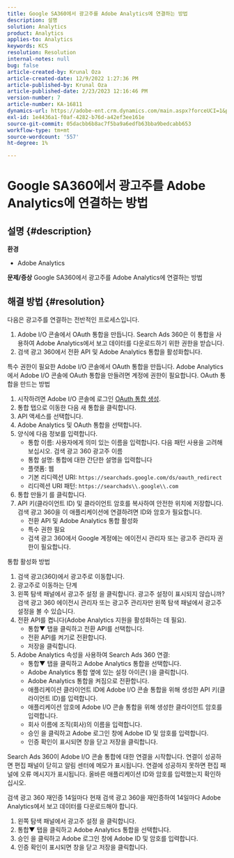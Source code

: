 ```yaml
---
title: Google SA360에서 광고주를 Adobe Analytics에 연결하는 방법
description: 설명
solution: Analytics
product: Analytics
applies-to: Analytics
keywords: KCS
resolution: Resolution
internal-notes: null
bug: false
article-created-by: Krunal Oza
article-created-date: 12/9/2022 1:27:36 PM
article-published-by: Krunal Oza
article-published-date: 2/23/2023 12:16:46 PM
version-number: 7
article-number: KA-16811
dynamics-url: https://adobe-ent.crm.dynamics.com/main.aspx?forceUCI=1&pagetype=entityrecord&etn=knowledgearticle&id=1c9ce939-c577-ed11-81aa-6045bd006149
exl-id: 1e4436a1-f0af-4282-b76d-a42ef3ee161e
source-git-commit: 05dacbb6b8ac7f5ba9a6edfb63bba9bedcabb653
workflow-type: tm+mt
source-wordcount: '557'
ht-degree: 1%

---
```


# Google SA360에서 광고주를 Adobe Analytics에 연결하는 방법

## 설명 {#description}

<b>환경</b>
- Adobe Analytics



<b>문제/증상</b>
Google SA360에서 광고주를 Adobe Analytics에 연결하는 방법


## 해결 방법 {#resolution}


다음은 광고주를 연결하는 전반적인 프로세스입니다.

1. Adobe I/O 콘솔에서 OAuth 통합을 만듭니다. Search Ads 360은 이 통합을 사용하여 Adobe Analytics에서 보고 데이터를 다운로드하기 위한 권한을 받습니다.
2. 검색 광고 360에서 전환 API 및 Adobe Analytics 통합을 활성화합니다.


특수 권한이 필요한 Adobe I/O 콘솔에서 OAuth 통합을 만듭니다. Adobe Analytics에서 Adobe I/O 콘솔에 OAuth 통합을 만들려면 계정에 권한이 필요합니다. OAuth 통합을 만드는 방법

1. 시작하려면 Adobe I/O 콘솔에 로그인 [OAuth 통합 생성](https://developer.adobe.com/developer-console/docs/guides/#!AdobeDocs/adobeio-auth/master/AuthenticationOverview/OAuthIntegration.md).
2. 통합 탭으로 이동한 다음 새 통합을 클릭합니다.
3. API 액세스를 선택합니다.
4. Adobe Analytics 및 OAuth 통합을 선택합니다.
5. 양식에 다음 정보를 입력합니다.
   - 통합 이름: 사용자에게 의미 있는 이름을 입력합니다. 다음 패턴 사용을 고려해 보십시오. 검색 광고 360 광고주 이름
   - 통합 설명: 통합에 대한 간단한 설명을 입력합니다
   - 플랫폼: 웹
   - 기본 리디렉션 URI: `https://searchads.google.com/ds/oauth_redirect`
   - 리디렉션 URI 패턴: `https://searchads\\.google\\.com`
6. 통합 만들기 를 클릭합니다.
7. API 키(클라이언트 ID) 및 클라이언트 암호를 복사하여 안전한 위치에 저장합니다. 검색 광고 360을 이 애플리케이션에 연결하려면 ID와 암호가 필요합니다.
   - 전환 API 및 Adobe Analytics 통합 활성화
   - 특수 권한 필요
   - 검색 광고 360에서 Google 계정에는 에이전시 관리자 또는 광고주 관리자 권한이 필요합니다.


통합 활성화 방법

1. 검색 광고(360)에서 광고주로 이동합니다.
2. 광고주로 이동하는 단계
3. 왼쪽 탐색 패널에서 광고주 설정 을 클릭합니다.    광고주 설정이 표시되지 않습니까? 검색 광고 360 에이전시 관리자 또는 광고주 관리자만 왼쪽 탐색 패널에서 광고주 설정을 볼 수 있습니다.
4. 전환 API를 켭니다(Adobe Analytics 지원을 활성화하는 데 필요).
   - 통합▼ 탭을 클릭하고 전환 API를 선택합니다.
   - 전환 API를 켜기로 전환합니다.
   - 저장을 클릭합니다.
5. Adobe Analytics 속성을 사용하여 Search Ads 360 연결:
   - 통합▼ 탭을 클릭하고 Adobe Analytics 통합을 선택합니다.
   - Adobe Analytics 통합 옆에 있는 설정 아이콘( )을 클릭합니다.
   - Adobe Analytics 통합을 켜짐으로 전환합니다.
   - 애플리케이션 클라이언트 ID에 Adobe I/O 콘솔 통합을 위해 생성한 API 키(클라이언트 ID)를 입력합니다.
   - 애플리케이션 암호에 Adobe I/O 콘솔 통합을 위해 생성한 클라이언트 암호를 입력합니다.
   - 회사 이름에 조직(회사)의 이름을 입력합니다.
   - 승인 을 클릭하고 Adobe 로그인 창에 Adobe ID 및 암호를 입력합니다.
   - 인증 확인이 표시되면 창을 닫고 저장을 클릭합니다.


Search Ads 360이 Adobe I/O 콘솔 통합에 대한 연결을 시작합니다. 연결이 성공하면 편집 패널이 닫히고 알림 센터에 메모가 표시됩니다. 연결에 성공하지 못하면 편집 패널에 오류 메시지가 표시됩니다. 올바른 애플리케이션 ID와 암호를 입력했는지 확인하십시오.

검색 광고 360 재인증 14일마다 현재 검색 광고 360을 재인증하여 14일마다 Adobe Analytics에서 보고 데이터를 다운로드해야 합니다.

1. 왼쪽 탐색 패널에서 광고주 설정 을 클릭합니다.
2. 통합▼ 탭을 클릭하고 Adobe Analytics 통합을 선택합니다.
3. 승인 을 클릭하고 Adobe 로그인 창에 Adobe ID 및 암호를 입력합니다.
4. 인증 확인이 표시되면 창을 닫고 저장을 클릭합니다.
